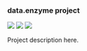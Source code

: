 ### data.enzyme project

<!-- [![](https://travis-ci.org/bio4j/data.enzyme.svg?branch=master)](https://travis-ci.org/bio4j/data.enzyme) -->
<!-- [![](https://img.shields.io/codacy/???.svg)](https://www.codacy.com/app/era7/data.enzyme) -->
[![](http://github-release-version.herokuapp.com/github/bio4j/data.enzyme/release.svg)](https://github.com/bio4j/data.enzyme/releases/latest)
[![](https://img.shields.io/badge/license-AGPLv3-blue.svg)](https://tldrlegal.com/license/gnu-affero-general-public-license-v3-%28agpl-3.0%29)
[![](https://img.shields.io/badge/contact-gitter_chat-dd1054.svg)](https://gitter.im/bio4j/data.enzyme)

Project description here.
